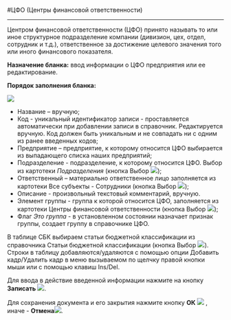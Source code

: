 ﻿#ЦФО (Центры финансовой ответственности)

----------

Центром финансовой ответственности (ЦФО) принято называть то или иное структурное подразделение компании (дивизион, цех, отдел, сотрудник и т.д.), ответственное за достижение целевого значения того или иного финансового показателя.

**Назначение бланка:** ввод информации о ЦФО предприятия или ее редактирование.

**Порядок заполнения бланка:**

<!-- ![](topic:НСИ.AddFiles.Screenshot_2180.jpg) 10/03/2023-->
![](topic:.НСИ.AddFiles.Screenshot_20118.jpg)

- Название – вручную;
- Код - уникальный идентификатор записи - проставляется автоматически при добавлении записи в справочник. Редактируется вручную. Код должен быть уникальным и не совпадать ни с одним из ранее введенных кодов;
- Предприятие – предприятие, к которому относится ЦФО выбирается из выпадающего списка наших предприятий;
- Подразделение - подразделение, к которому относится ЦФО. Выбор из картотеки *Подразделения* (кнопка Выбор ![](topic:НСИ.AddFiles.Btn_select.png));
- Ответственный – материально ответственное лицо заполняется из картотеки Все субъекты - Сотрудники (кнопка Выбор ![](topic:НСИ.AddFiles.Btn_select.png));
- Описание - произвольный текстовый комментарий, вручную.
- Элемент группы - группа к которой относится ЦФО, заполняется из картотеки Центры финансовой ответственности (кнопка Выбор ![](topic:НСИ.AddFiles.Btn_select.png));
- Флаг *Это группа* - в установленном состоянии назначает признак группы, создает группу в справочнике ЦФО.

В таблице СБК выбираем статьи бюджетной классификации из справочника Статьи бюджетной классификации (кнопка Выбор ![](topic:НСИ.AddFiles.Btn_select.png)).
Строки в таблицу  добавляются/удаляются с помощью опции Добавить кадр/Удалить кадр в меню вызываемом по щелчку правой кнопки мыши или с помощью клавиш Ins/Del.

Для ввода в действие введенной информации нажмите на кнопку **Записать** ![](topic:.НСИ.AddFiles.Btn_Post.png).

Для сохранения документа и его закрытия нажмите кнопку **ОК** ![](topic:Com.AddFiles.Buttons.Btn_Ok_grey.png) , иначе  -  **Отмена**![](topic:НСИ.AddFiles.BtnCloseCancel.png).